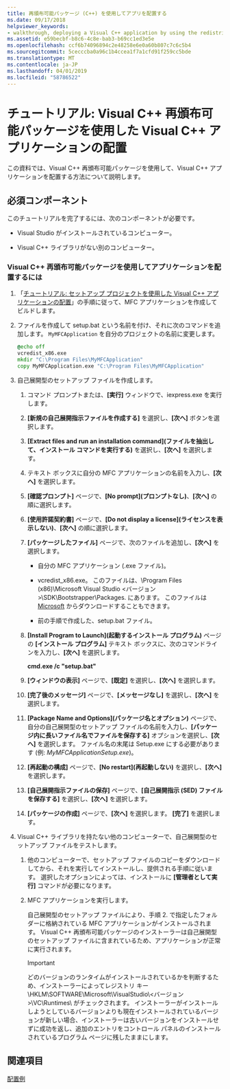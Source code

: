 ```yaml
---
title: 再頒布可能パッケージ (C++) を使用してアプリを配置する
ms.date: 09/17/2018
helpviewer_keywords:
- walkthrough, deploying a Visual C++ application by using the redistributable package
ms.assetid: e59becbf-b8c6-4c8e-bab3-b69cc1ed3e5e
ms.openlocfilehash: ccf6b74096894c2e48258e6e0a60b807c7c6c5b4
ms.sourcegitcommit: 5cecccba0a96c1b4ccea1f7a1cfd91f259cc5bde
ms.translationtype: MT
ms.contentlocale: ja-JP
ms.lasthandoff: 04/01/2019
ms.locfileid: "58786522"
---
```

# <a name="walkthrough-deploying-a-visual-c-application-by-using-the-visual-c-redistributable-package"></a>チュートリアル: Visual C++ 再頒布可能パッケージを使用した Visual C++ アプリケーションの配置

この資料では、Visual C++ 再頒布可能パッケージを使用して、Visual C++ アプリケーションを配置する方法について説明します。

## <a name="prerequisites"></a>必須コンポーネント

このチュートリアルを完了するには、次のコンポーネントが必要です。

- Visual Studio がインストールされているコンピューター。

- Visual C++ ライブラリがない別のコンピューター。

### <a name="to-use-the-visual-c-redistributable-package-to-deploy-an-application"></a>Visual C++ 再頒布可能パッケージを使用してアプリケーションを配置するには

1.  「[チュートリアル: セットアップ プロジェクトを使用した Visual C++ アプリケーションの配置](walkthrough-deploying-a-visual-cpp-application-by-using-a-setup-project.md)」の手順に従って、MFC アプリケーションを作成してビルドします。

1. ファイルを作成して setup.bat という名前を付け、それに次のコマンドを追加します。 `MyMFCApplication` を自分のプロジェクトの名前に変更します。

    ```cmd
    @echo off
    vcredist_x86.exe
    mkdir "C:\Program Files\MyMFCApplication"
    copy MyMFCApplication.exe "C:\Program Files\MyMFCApplication"
    ```

1. 自己展開型のセットアップ ファイルを作成します。

   1. コマンド プロンプトまたは、**[実行]** ウィンドウで、iexpress.exe を実行します。

   1. **[新規の自己展開指示ファイルを作成する]** を選択し、**[次へ]** ボタンを選択します。

   1. **[Extract files and run an installation command]\(ファイルを抽出して、インストール コマンドを実行する)** を選択し、**[次へ]** を選択します。

   1. テキスト ボックスに自分の MFC アプリケーションの名前を入力し、**[次へ]** を選択します。

   1. **[確認プロンプト]** ページで、**[No prompt]\(プロンプトなし\)**、**[次へ]** の順に選択します。

   1. **[使用許諾契約書]** ページで、**[Do not display a license]\(ライセンスを表示しない\)**、**[次へ]** の順に選択します。

   1. **[パッケージしたファイル]** ページで、次のファイルを追加し、**[次へ]** を選択します。

      - 自分の MFC アプリケーション (.exe ファイル)。

      - vcredist_x86.exe。 このファイルは、\Program Files (x86)\Microsoft Visual Studio \<バージョン>\SDK\Bootstrapper\Packages\. にあります。 このファイルは [Microsoft](https://www.microsoft.com/download/confirmation.aspx?id=5555) からダウンロードすることもできます。

      - 前の手順で作成した、setup.bat ファイル。

   1. **[Install Program to Launch]\(起動するインストール プログラム\)** ページの **[インストール プログラム]** テキスト ボックスに、次のコマンドラインを入力し、**[次へ]** を選択します。

      **cmd.exe /c "setup.bat"**

   1. **[ウィンドウの表示]** ページで、**[既定]** を選択し、**[次へ]** を選択します。

   1. **[完了後のメッセージ]** ページで、**[メッセージなし]** を選択し、**[次へ]** を選択します。

   1. **[Package Name and Options]\(パッケージ名とオプション\)** ページで、自分の自己展開型のセットアップ ファイルの名前を入力し、**[パッケージ内に長いファイル名でファイルを保存する]** オプションを選択し、**[次へ]** を選択します。 ファイル名の末尾は Setup.exe にする必要があります (例: *MyMFCApplicationSetup.exe*)。

   1. **[再起動の構成]** ページで、**[No restart]\(再起動しない\)** を選択し、**[次へ]** を選択します。

   1. **[自己展開指示ファイルの保存]** ページで、**[自己展開指示 (SED) ファイルを保存する]** を選択し、**[次へ]** を選択します。

   1. **[パッケージの作成]** ページで、**[次へ]** を選択します。 **[完了]** を選択します。

1. Visual C++ ライブラリを持たない他のコンピューターで、自己展開型のセットアップ ファイルをテストします。

   1. 他のコンピューターで、セットアップ ファイルのコピーをダウンロードしてから、それを実行してインストールし、提供される手順に従います。 選択したオプションによっては、インストールに **[管理者として実行]** コマンドが必要になります。

   1. MFC アプリケーションを実行します。

      自己展開型のセットアップ ファイルにより、手順 2. で指定したフォルダーに格納されている MFC アプリケーションがインストールされます。 Visual C++ 再頒布可能パッケージのインストーラーは自己展開型のセットアップ ファイルに含まれているため、アプリケーションが正常に実行されます。

      > [!IMPORTANT]
      > どのバージョンのランタイムがインストールされているかを判断するため、インストーラーによってレジストリ キー \HKLM\SOFTWARE\Microsoft\VisualStudio\\\<バージョン>\VC\Runtimes\\<platform> がチェックされます。 インストーラーがインストールしようとしているバージョンよりも現在インストールされているバージョンが新しい場合、インストーラーは古いバージョンをインストールせずに成功を返し、追加のエントリをコントロール パネルのインストールされているプログラム ページに残したままにします。

## <a name="see-also"></a>関連項目

[配置例](deployment-examples.md)<br/>
